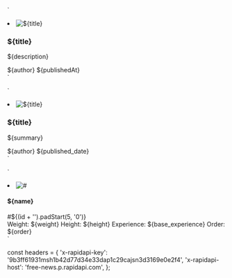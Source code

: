`

<li class="card news-card">
        <img loading="lazy"
          class="news-image"
          src="${urlToImage}"
          alt="${title}"
        />
        <h3 class="card-title">
          ${title}
        </h3>
        <p class="card-desc">
        ${description}
        </p>
        <div class="card-footer">
          <span>${author}</span>
          <span>${publishedAt}</span>
        </div>
      </li>
`

`

<li class="card news-card">
          <img loading="lazy"
            class="news-image"
            src="${media}"
            alt="${title}"
          />
          <h3 class="card-title">
            ${title}
          </h3>
          <p class="card-desc">
          ${summary}
          </p>
          <div class="card-footer">
            <span>${author}</span>
            <span>${published_date}</span>
          </div>
        </li>
`

`

<li class="card pokemon">
  <img
    class="pokemon-img"
    src="${sprites.front_default}"
    alt="#"
  />
  <div class="pokemon-header">
    <h4 class="pokemon-title">${name}</h4>
    <span class="pokemon-id">#${(id + '').padStart(5, '0')}</span>
  </div>

  <div class="pokemon-desc">
    <span>Weight: ${weight}</span>
    <span>Height: ${height}</span>
    <span>Experience: ${base_experience}</span>
    <span>Order: ${order}</span>
  </div>

  <div class="pokemon-footer"></div>
</li>
`

const headers = { 'x-rapidapi-key':
'9b3ff61931msh1b42d77d34e33dap1c29cajsn3d3169e0e2f4', 'x-rapidapi-host':
'free-news.p.rapidapi.com', };
